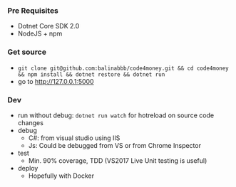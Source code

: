 ### Pre Requisites
- Dotnet Core SDK 2.0
- NodeJS + npm

### Get source
- `git clone git@github.com:balinabbb/code4money.git && cd code4money && npm install && dotnet restore && dotnet run`
- go to http://127.0.0.1:5000

### Dev
- run without debug: `dotnet run watch` for hotreload on source code changes
- debug 
  - C#: from visual studio using IIS
  - Js: Could be debugged from VS or from Chrome Inspector
- test
  - Min. 90% coverage, TDD (VS2017 Live Unit testing is useful)
- deploy
  - Hopefully with Docker
